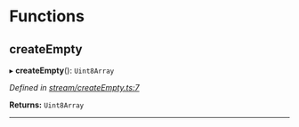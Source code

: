 

# Functions

<a id="createempty"></a>

##  createEmpty

▸ **createEmpty**(): `Uint8Array`

*Defined in [stream/createEmpty.ts:7](https://github.com/polkadot-js/common/blob/1e561a4/packages/trie-codec/src/stream/createEmpty.ts#L7)*

**Returns:** `Uint8Array`

___

